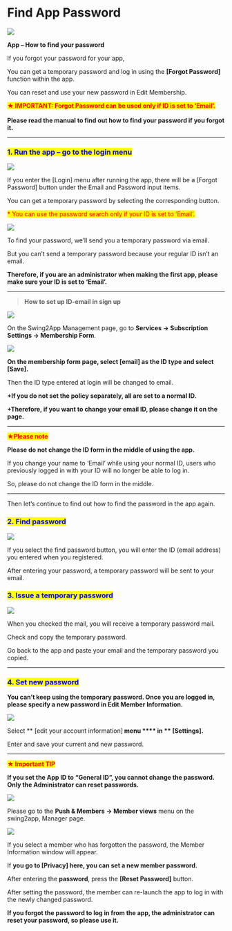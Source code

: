 # Find App Password

![](https://support.swing2app.com/wp-content/uploads/2018/10/Forgot\_password.png)

**App – How to find your password**

If you forgot your password for your app,

You can get a temporary password and log in using the **\[Forgot Password]** function within the app.

You can reset and use your new password in Edit Membership.

<mark style="color:red;">**★ IMPORTANT: Forgot Password can be used only if ID is set to ‘Email’.**</mark>\
\
**Please read the manual to find out how to find your password if you forgot it.**

***

### <mark style="color:blue;">**1. Run the app – go to the login menu**</mark>

![](https://support.swing2app.com/wp-content/uploads/2018/10/Picture61.png)

If you enter the \[Login] menu after running the app, there will be a \[Forgot Password] button under the Email and Password input items.

You can get a temporary password by selecting the corresponding button.

<mark style="color:red;">\* You can use the password search only if your ID is set to ‘Email’.</mark>

![](https://support.swing2app.com/wp-content/uploads/2018/10/Picture62.png)

To find your password, we’ll send you a temporary password via email.

But you can’t send a temporary password because your regular ID isn’t an email.

**Therefore, if you are an administrator when making the first app, please make sure your ID is set to ‘Email’.**

****

> **How to set up ID-email in sign up**

![](https://support.swing2app.com/wp-content/uploads/2018/10/o.png)

On the Swing2App Management page, go to **Services → Subscription Settings → Membership Form**.



![](https://support.swing2app.com/wp-content/uploads/2018/10/Picture10.png)

**On the membership form page, select \[email] as the ID type and select \[Save].**

Then the ID type entered at login will be changed to email.

**+If you do not set the policy separately, all are set to a normal ID.**

**+Therefore, if you want to change your email ID, please change it on the page.**

****

<mark style="color:red;">**★Please note**</mark>

**Please do not change the ID form in the middle of using the app.**

If you change your name to ‘Email’ while using your normal ID, users who previously logged in with your ID will no longer be able to log in.

So, please do not change the ID form in the middle.

***

Then let’s continue to find out how to find the password in the app again.

### <mark style="color:blue;">**2. Find password**</mark>

![](https://support.swing2app.com/wp-content/uploads/2018/10/Picture63.png)

If you select the find password button, you will enter the ID (email address) you entered when you registered.

After entering your password, a temporary password will be sent to your email.



### <mark style="color:blue;">**3. Issue a temporary password**</mark>

![](https://support.swing2app.com/wp-content/uploads/2018/10/forgot\_password\_mob.png)

When you checked the mail, you will receive a temporary password mail.

Check and copy the temporary password.

Go back to the app and paste your email and the temporary password you copied.

***

### <mark style="color:blue;">**4. Set new password**</mark>

**You can’t keep using the temporary password. Once you are logged in, please specify a new password in Edit Member Information.**&#x20;

![](https://support.swing2app.com/wp-content/uploads/2018/10/Picture65.png)

Select ** **<mark style="color:blue;">**\[edit your account information]**</mark> menu **** in ** **<mark style="color:blue;">**\[Settings].**</mark>

Enter and save your current and new password.

***

<mark style="color:red;">**★ Important TIP**</mark>

**If you set the App ID to “General ID”, you cannot change the password. Only the Administrator can reset passwords.**

![](https://support.swing2app.com/wp-content/uploads/2018/10/w-1.png)

Please go to the **Push & Members → Member views** menu on the swing2app, Manager page.



![](https://support.swing2app.com/wp-content/uploads/2018/10/Picture12.png)

If you select a member who has forgotten the password, the Member Information window will appear.

If **you go to \[Privacy] here, you can set a new member password.**

After entering the **password**, press the **\[Reset Password]** button.

After setting the password, the member can re-launch the app to log in with the newly changed password.

&#x20;

**If you forgot the password to log in from the app, the administrator can reset your password, so please use it.**
